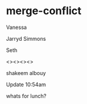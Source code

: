 # merge-conflict

Vanessa

Jarryd Simmons

Seth

<><><Deaje Zidane Eugene Livingston Leverock Trott><><>

shakeem albouy
 
Update 10:54am 

whats for lunch?

